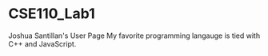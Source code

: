 # CSE110_Lab1
Joshua Santillan's User Page 
My favorite programming langauge is tied with C++ and JavaScript.